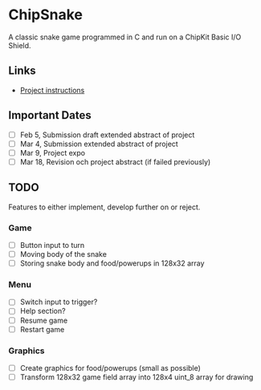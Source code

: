 # ChipSnake

A classic snake game programmed in C and run on a ChipKit Basic I/O Shield.

## Links

- [Project instructions](https://www.kth.se/social/course/IS1200/page/mini-project/)

## Important Dates

- [ ] Feb 5,  Submission draft extended abstract of project
- [ ] Mar 4,  Submission extended abstract of project
- [ ] Mar 9,  Project expo
- [ ] Mar 18, Revision och project abstract (if failed previously)

## TODO

Features to either implement, develop further on or reject.

### Game

- [ ] Button input to turn
- [ ] Moving body of the snake
- [ ] Storing snake body and food/powerups in 128x32 array

### Menu

- [ ] Switch input to trigger?
- [ ] Help section?
- [ ] Resume game
- [ ] Restart game

### Graphics

- [ ] Create graphics for food/powerups (small as possible)
- [ ] Transform 128x32 game field array into 128x4 uint_8 array for drawing
